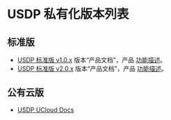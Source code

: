# USDP 私有化版本列表



## 标准版

- [USDP 标准版 v1.0.x](/usdpdc/1.0.x/README) 版本“产品文档”，产品 [功能描述](/usdpdc/1.0.x/release_notes)。
- [USDP 标准版 v2.0.x](/usdpdc/2.0.x/README) 版本“产品文档”，产品 [功能描述](/usdpdc/2.0.x/release_notes)。



## 公有云版

- [USDP UCloud Docs](USDP/README)

